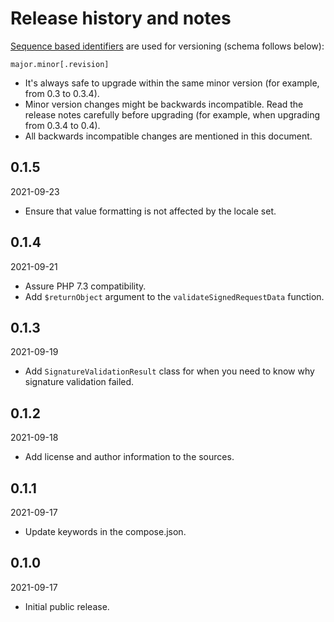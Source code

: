 # Release history and notes
[Sequence based identifiers](http://en.wikipedia.org/wiki/Software_versioning#Sequence-based_identifiers)
are used for versioning (schema follows below):

```
major.minor[.revision]
```

- It's always safe to upgrade within the same minor version (for example, from
  0.3 to 0.3.4).
- Minor version changes might be backwards incompatible. Read the
  release notes carefully before upgrading (for example, when upgrading from
  0.3.4 to 0.4).
- All backwards incompatible changes are mentioned in this document.

## 0.1.5

2021-09-23

- Ensure that value formatting is not affected by the locale set.

## 0.1.4

2021-09-21

- Assure PHP 7.3 compatibility.
- Add `$returnObject` argument to the `validateSignedRequestData` function.

## 0.1.3

2021-09-19

- Add `SignatureValidationResult` class for when you need to know why 
  signature validation failed.

## 0.1.2

2021-09-18

- Add license and author information to the sources.

## 0.1.1

2021-09-17

- Update keywords in the compose.json.

## 0.1.0

2021-09-17

- Initial public release.
